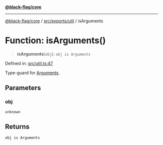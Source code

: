 [**@black-flag/core**](../../../../README.md)

***

[@black-flag/core](../../../../README.md) / [src/exports/util](../README.md) / isArguments

# Function: isArguments()

> **isArguments**(`obj`): `obj is Arguments`

Defined in: [src/util.ts:47](https://github.com/Xunnamius/black-flag/blob/54f69b5502007e20a8937998cea6e285d5db6d7c/src/util.ts#L47)

Type-guard for [Arguments](../../type-aliases/Arguments.md).

## Parameters

### obj

`unknown`

## Returns

`obj is Arguments`
